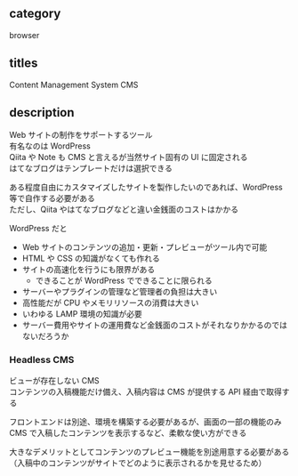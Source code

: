## category

browser

## titles

Content Management System
CMS

## description

Web サイトの制作をサポートするツール  
有名なのは WordPress  
Qiita や Note も CMS と言えるが当然サイト固有の UI に固定される  
はてなブログはテンプレートだけは選択できる

ある程度自由にカスタマイズしたサイトを製作したいのであれば、WordPress 等で自作する必要がある  
ただし、Qiita やはてなブログなどと違い金銭面のコストはかかる

WordPress だと

- Web サイトのコンテンツの追加・更新・プレビューがツール内で可能
- HTML や CSS の知識がなくても作れる
- サイトの高速化を行うにも限界がある
  - できることが WordPress でできることに限られる
- サーバーやプラグインの管理など管理者の負担は大きい
- 高性能だが CPU やメモリリソースの消費は大きい
- いわゆる LAMP 環境の知識が必要
- サーバー費用やサイトの運用費など金銭面のコストがそれなりかかるのではないだろうか

### Headless CMS

ビューが存在しない CMS  
コンテンツの入稿機能だけ備え、入稿内容は CMS が提供する API 経由で取得する

フロントエンドは別途、環境を構築する必要があるが、画面の一部の機能のみ CMS で入稿したコンテンツを表示するなど、柔軟な使い方ができる

大きなデメリットとしてコンテンツのプレビュー機能を別途用意する必要がある  
（入稿中のコンテンツがサイトでどのように表示されるかを見せるため）
